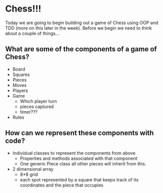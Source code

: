 # Chess!!!

Today we are going to begin building out a game of Chess
using OOP and TDD (more on this later in the week). Before we begin we need to 
think about a couple of things...

## What are some of the components of a game of Chess?
- Board
- Squares
- Pieces
- Moves
- Players
- Game
  - Which player turn
  - pieces captured
  - timer???
- Rules


## How can we represent these components with code?
- Individual classes to represent the components from above
    - Properties and methods associated with that component
    - One generic Piece class all other pieces will inherit from this. 
- 2 dimensional array 
   - 8*8 grid
   - each spot represented by a square that keeps track of
   its coordinates and the piece that occupies
